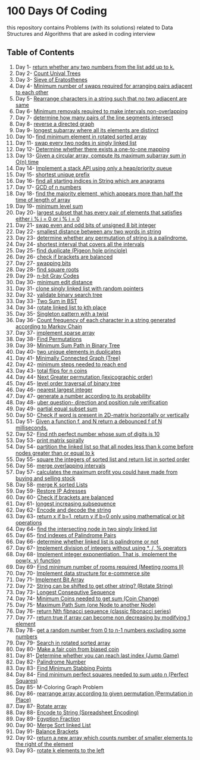 # 100 Days Of Coding
this repository contains Problems (with its solutions) related to Data Structures and Algorithms that are asked in coding interview

## Table of Contents

1. Day 1-   [return whether any two numbers from the list add up to k.](Day1.java)
1. Day 2-   [Count Unival Trees](Day2.java)
1. Day 3-   [Sieve of Eratosthenes](Day3.java)
1. Day 4-   [Minimum number of swaps required for arranging pairs adjacent to each other](Day4.java)
1. Day 5-   [Rearrange characters in a string such that no two adjacent are same](Day5.java)
1. Day 6-   [Minimum removals required to make intervals non-overlapping](Day6.java)
1. Day 7-   [determine how many pairs of the line segments intersect](Day7.java)
1. Day 8-   [reverse a directed graph](Day8.java)
1. Day 9-   [longest subarray where all its elements are distinct](Day9.java)
1. Day 10-  [find minimum element in rotated sorted array](Day10.java)
1. Day 11-  [swap every two nodes in singly linked list](Day11.java)
1. Day 12-  [Determine whether there exists a one-to-one mapping](Day12.java)
1. Day 13-  [Given a circular array, compute its maximum subarray sum in O(n) time](Day13.java)
1. Day 14-  [Implement a stack API using only a heap/priority queue](Day14.java)
1. Day 15-  [shortest unique prefix](Day15.java)
1. Day 16-  [find all starting indices in String which are anagrams](Day16.java)
1. Day 17-  [GCD of n numbers](Day17.java)
1. Day 18-  [find the majority element, which appears more than half the time of length of array](Day18.java)
1. Day 19-  [minimum level sum](Day19.java)
1. Day 20-  [largest subset that has every pair of elements that satisfies either i % j = 0 or j % i = 0](Day20.java)
1. Day 21-  [swap even and odd bits of unsigned 8 bit integer](Day21.java)
1. Day 22-  [smallest distance between any two words in string](Day22.java)
1. Day 23-  [determine whether any permutation of string is a palindrome.](Day23.java)
1. Day 24-  [shortest interval that covers all the intervals](Day24.java)
1. Day 25-  [find duplicate (Pigeon hole principle)](Day25.java)
1. Day 26-  [check if brackets are balanced](Day26.java)
1. Day 27-  [swapping bits](Day27.java)
1. Day 28-  [find square roots](Day28.java)
1. Day 29-  [n-bit Gray Codes](Day29.java)
1. Day 30-  [minimum edit distance](Day30.java)
1. Day 31-  [clone singly linked list with random pointers](Day31.java)
1. Day 32-  [validate binary search tree](Day32.java)
1. Day 33-  [Two Sum in BST](Day33.java)
1. Day 34-  [rotate linked list to kth place](Day34.java)
1. Day 35-  [Singleton pattern with a twist](Day35.java)
1. Day 36-  [Count frequency of each character in a string generated according to Markov Chain](Day36.java)
1. Day 37-  [implement sparse array](Day37.java)
1. Day 38-  [Find Permutations](Day38.java)
1. Day 39-  [Minimum Sum Path in Binary Tree](Day39.java)
1. Day 40-  [two unique elements in duplicates](Day40.java)
1. Day 41-  [Minimally Connected Graph (Tree)](Day41.java)
1. Day 42-  [minimum steps needed to reach end](Day42.java)
1. Day 43-  [total flips for n coins](Day43.java)
1. Day 44-  [Next Greater permutation (lexicographic order)](Day44.java)
1. Day 45-  [level order traversal of binary tree](Day45.java)
1. Day 46-  [nearest largest integer](Day46.java)
1. Day 47-  [generate a number according to its probability](Day47.java)
1. Day 48-  [uber question- direction and position rule verification](Day48.java)
1. Day 49-  [partial equal subset sum](Day49.java)
1. Day 50-  [Check if word is present in 2D-matrix horizontally or vertically](Day50.java)
1. Day 51-  [Given a function f, and N return a debounced f of N milliseconds.](Day51.java)
1. Day 52-  [Find nth perfect number whose sum of digits is 10](Day52.java)
1. Day 53-  [print matrix spirally](Day53.java)
1. Day 54-  [partition the linked list so that all nodes less than k come before nodes greater than or equal to k](Day54.java)
1. Day 55-  [square the integers of sorted list and return list in sorted order](Day55.java)
1. Day 56-  [merge overlapping intervals](Day56.java)
1. Day 57-  [calculates the maximum profit you could have made from buying and selling stock](Day57.java)
1. Day 58-  [merge K sorted Lists](Day58.java)
1. Day 59-  [Restore IP Adresses](Day59.java)
1. Day 60-  [Check if brackets are balanced](Day60.java)
1. Day 61-  [longest increasing subsequence](Day61.java)
1. Day 62-  [Encode and decode the string](Day62.java)
1. Day 63-  [return x if b=1, return y if b=0 only using mathematical or bit operations](Day63.java)
1. Day 64-  [find the intersecting node in two singly linked list](Day64.java)
1. Day 65-  [find indexes of Palindrome Pairs](Day65.java)
1. Day 66-  [determine whether linked list is palindrome or not](Day66.java)
1. Day 67-  [Implement division of integers without using *, /, % operators](Day67.java)
1. Day 68-  [Implement integer exponentiation. That is, implement the pow(x, y) function](Day68.java)
1. Day 69-  [Find minimum number of rooms required (Meeting rooms II)](Day69-Visualisation+Approach+code)
1. Day 70-  [Implement data structure for e-commerce site](Day70.java)
1. Day 71-  [Implement Bit Array](Day71.java)
1. Day 72-  [String can be shifted to get other string? (Rotate String)](Day72.java)
1. Day 73-  [Longest Consequtive Sequence](Day73.java)
2. Day 74-  [Minimum Coins needed to get sum (Coin Change)](Day74.java)
3. Day 75-  [Maximum Path Sum (one Node to another Node)](Day75.java)
4. Day 76-  [return Nth fibnacci sequence (classic fibonacci series)](Day76.java)
5. Day 77-  [return true if array can become non decreasing by modifying 1 element](Day77.java)
6. Day 78-  [get a random number from 0 to n-1 numbers excluding some numbers](Day78.java)
7. Day 79-  [Search in rotated sorted array](Day79.java)
7. Day 80-  [Make a fair coin from biased coin](Day80.java)
7. Day 81-  [Determine whether you can reach last index (Jump Game)](Day81.java)
7. Day 82-  [Palindrome Number](Day82.java)
8. Day 83-  [Find Minimum Stabbing Points](Day83.java)
7. Day 84-  [Find minimum perfect squares needed to sum upto n (Perfect Squares)](Day84.java)
8. Day 85-  M-Coloring Graph Problem
9. Day 86-  [rearrange array according to given permutation (Permutation in Place)](Day86.java)
9. Day 87-  [Rotate array](Day87.java)
9. Day 88-  [Encode to String (Spreadsheet Encoding) ](Day88.java)
9. Day 89-  [Egyption Fraction](Day89.java)
9. Day 90-  [Merge Sort linked List](Day90.java)
9. Day 91-  [Balance Brackets](Day91.java)
9. Day 92-  [return a new array which counts number of smaller elements to the right of the element](Day92.java)
9. Day 93-  [rotate k elements to the left](Day93.java)
